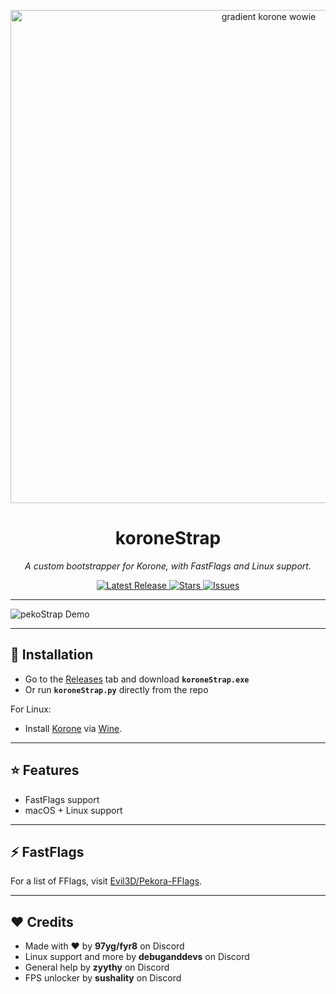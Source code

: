 <p align="center">
  <img width="810" height="789" alt="gradient korone wowie" src="https://github.com/user-attachments/assets/c0477fe6-8ed3-48dc-9404-ff9463d542ca" />
</p>
<h1 align="center">koroneStrap</h1>

<p align="center">
  <i>A custom bootstrapper for Korone, with FastFlags and Linux support.</i>
</p>

<p align="center">
  <a href="https://github.com/reprovision/koroneStrap/releases">
    <img src="https://img.shields.io/github/v/release/reprovision/pekoStrap?style=flat-square&color=blue" alt="Latest Release">
  </a>
  <a href="https://github.com/reprovision/koroneStrap/stargazers">
    <img src="https://img.shields.io/github/stars/reprovision/pekoStrap?style=flat-square&color=yellow" alt="Stars">
  </a>
  <a href="https://github.com/reprovision/koroneStrap/issues">
    <img src="https://img.shields.io/github/issues/reprovision/pekoStrap?style=flat-square&color=red" alt="Issues">
  </a>
</p>

---

<img src="https://github.com/user-attachments/assets/bdcd56e5-0a3d-4514-9b82-a14ee6e5e255" alt="pekoStrap Demo" />

---

## 🚀 Installation
- Go to the [Releases](https://github.com/reprovision/koroneStrap/releases) tab and download **`koroneStrap.exe`**  
- Or run **`koroneStrap.py`** directly from the repo

For Linux:  
- Install [Korone](https://example.com) via [Wine](https://www.winehq.org).

---

## ⭐ Features
- FastFlags support
- macOS + Linux support

---

## ⚡ FastFlags
For a list of FFlags, visit [Evil3D/Pekora-FFlags](https://github.com/Evil3D/Pekora-FFlags).

---

## ❤️ Credits
- Made with ❤️ by **97yg/fyr8** on Discord
- Linux support and more by **debuganddevs** on Discord
- General help by **zyythy** on Discord
- FPS unlocker by **sushality** on Discord
